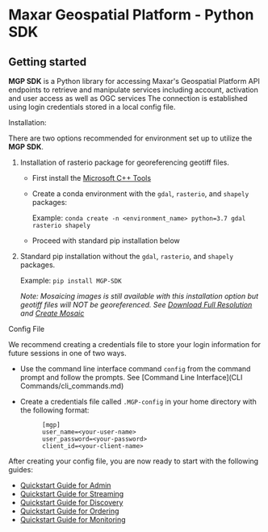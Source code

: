 # Maxar Geospatial Platform - Python SDK

## Getting started

**MGP SDK** is a Python library for accessing Maxar's Geospatial Platform API endpoints to 
retrieve and manipulate services including account, activation and user access as well as OGC services
The connection is established using login credentials stored in a local config file.


Installation:

There are two options recommended for environment set up to utilize the **MGP SDK**.

1. Installation of rasterio package for georeferencing geotiff files.
	* First install the [Microsoft C++ Tools](https://visualstudio.microsoft.com/visual-cpp-build-tools/)
	* Create a conda environment with the `gdal`, `rasterio`, and `shapely` packages:
		
		Example: ``conda create -n <environment_name> python=3.7 gdal rasterio shapely``
		
	* Proceed with standard pip installation below
		
2. Standard pip installation without the `gdal`, `rasterio`, and `shapely` packages.

	Example: ``pip install MGP-SDK``
	
	*Note: Mosaicing images is still available with this installation option but geotiff files will NOT be georeferenced. See [Download Full Resolution](ogc/get_full_res_image) and [Create Mosaic](ogc/create_mosaic)*

Config File

We recommend creating a credentials file to store your login information for future sessions in one of two ways. 

* Use the command line interface command ``config`` from the command prompt and follow the prompts. See [Command Line Interface](CLI Commands/cli_commands.md)
* Create a credentials file called ``.MGP-config`` in your home directory with the following format:

			[mgp] 
			user_name=<your-user-name>
			user_password=<your-password>
			client_id=<your-client-name>

After creating your config file, you are now ready to start with the following guides:

  * [Quickstart Guide for Admin](quickstarts/quickstart-admin.md)
  * [Quickstart Guide for Streaming](quickstarts/quickstart-streaming.md) 
  * [Quickstart Guide for Discovery](quickstarts/quickstart-discovery.md)
  * [Quickstart Guide for Ordering](quickstarts/quickstart-ordering.md)
  * [Quickstart Guide for Monitoring](quickstarts/quickstart-monitoring.md)